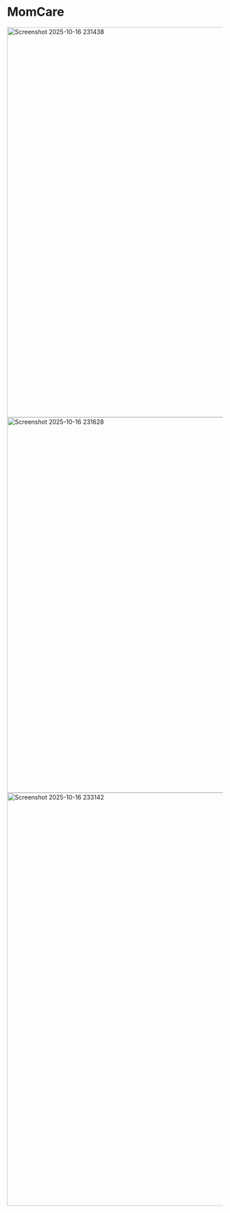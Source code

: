 # MomCare

<img width="1919" height="910" alt="Screenshot 2025-10-16 231438" src="https://github.com/user-attachments/assets/91a0dcde-46e3-437c-9fe7-20655e169516" />


<img width="1919" height="876" alt="Screenshot 2025-10-16 231628" src="https://github.com/user-attachments/assets/e6763527-080a-43df-971e-fb0ebd314177" />


<img width="1901" height="964" alt="Screenshot 2025-10-16 233142" src="https://github.com/user-attachments/assets/ee3a56d5-6260-4c24-8e38-060666410188" />





